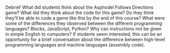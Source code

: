 Debrief
What did students think about the Asphodel Follows Directions game?
What did they think about the code for this game?
Do they think they’ll be able to code a game like this by the end of this course?
What were some of the differences they observed between the different programming languages? Blocks, JavaScript, Python?
Why can instructions not be given in simple English to computers? 
If students seem interested, this can be an opportunity for a brief conversation about the difference between high-level programming languages and machine languages (assembly code).



